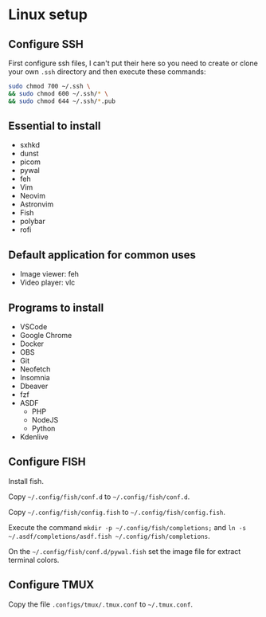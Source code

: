 # Linux setup

## Configure SSH

First configure ssh files, I can't put their here so you need to create or clone your own `.ssh` directory and then execute these commands:

```sh
sudo chmod 700 ~/.ssh \
&& sudo chmod 600 ~/.ssh/* \
&& sudo chmod 644 ~/.ssh/*.pub
```

## Essential to install

- sxhkd
- dunst
- picom
- pywal
- feh
- Vim
- Neovim
- Astronvim
- Fish
- polybar
- rofi

## Default application for common uses

- Image viewer: feh
- Video player: vlc

## Programs to install

- VSCode
- Google Chrome
- Docker
- OBS
- Git
- Neofetch
- Insomnia
- Dbeaver
- fzf
- ASDF
    - PHP
    - NodeJS
    - Python
- Kdenlive

## Configure FISH

Install fish.

Copy `~/.config/fish/conf.d` to `~/.config/fish/conf.d`.

Copy `~/.config/fish/config.fish` to `~/.config/fish/config.fish`.

Execute the command `mkdir -p ~/.config/fish/completions;` and `ln -s ~/.asdf/completions/asdf.fish ~/.config/fish/completions`.

On the `~/.config/fish/conf.d/pywal.fish` set the image file for extract terminal colors.

## Configure TMUX

Copy the file `.configs/tmux/.tmux.conf` to `~/.tmux.conf`.
